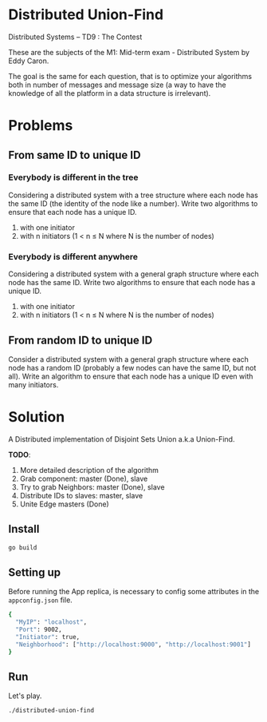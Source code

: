 # Distributed Union-Find
Distributed Systems – TD9 : The Contest

These are the subjects of the M1: Mid-term exam - Distributed System by Eddy Caron.

The goal is the same for each question, that is to optimize your algorithms both in number of messages and message size (a way to have the knowledge of all the platform in a data structure is irrelevant).

# Problems

## From same ID to unique ID

### Everybody is different in the tree

Considering a distributed system with a tree structure where each node has the same ID (the identity of the node like a number). Write two algorithms to ensure that each node has a unique ID.
1. with one initiator
2. with n initiators (1 < n ≤ N where N is the number of nodes)

### Everybody is different anywhere

Considering a distributed system with a general graph structure where each node has the same ID. Write two algorithms to ensure that each node has a unique ID.
1. with one initiator
2. with n initiators (1 < n ≤ N where N is the number of nodes)

## From random ID to unique ID

Consider a distributed system with a general graph structure where each node has a random ID (probably a few nodes can have the same ID, but not all). Write an algorithm to ensure that each node has a unique ID even with many initiators.

# Solution

A Distributed implementation of Disjoint Sets Union a.k.a Union-Find.

**TODO**: 
   1. More detailed description of the algorithm
   2. Grab component: master (Done), slave
   3. Try to grab Neighbors: master (Done), slave
   4. Distribute IDs to slaves: master, slave
   4. Unite Edge masters (Done)

## Install

``` bash
go build
```

## Setting up

Before running the App replica, is necessary to config some attributes in the ```appconfig.json``` file.
``` bash
{
  "MyIP": "localhost",
  "Port": 9002,
  "Initiator": true,
  "Neighborhood": ["http://localhost:9000", "http://localhost:9001"]
}
```

## Run

Let's play.
```bash
./distributed-union-find
```

